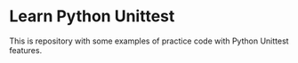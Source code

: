 # Learn Python Unittest

This is repository with some examples of practice code with Python Unittest features.
